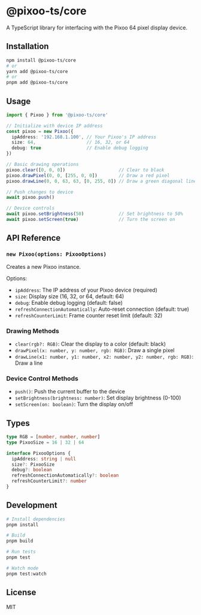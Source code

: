 # @pixoo-ts/core

A TypeScript library for interfacing with the Pixoo 64 pixel display device.

## Installation

```bash
npm install @pixoo-ts/core
# or
yarn add @pixoo-ts/core
# or
pnpm add @pixoo-ts/core
```

## Usage

```typescript
import { Pixoo } from '@pixoo-ts/core'

// Initialize with device IP address
const pixoo = new Pixoo({
  ipAddress: '192.168.1.100', // Your Pixoo's IP address
  size: 64,                   // 16, 32, or 64
  debug: true                 // Enable debug logging
})

// Basic drawing operations
pixoo.clear([0, 0, 0])                    // Clear to black
pixoo.drawPixel(0, 0, [255, 0, 0])        // Draw a red pixel
pixoo.drawLine(0, 0, 63, 63, [0, 255, 0]) // Draw a green diagonal line

// Push changes to device
await pixoo.push()

// Device controls
await pixoo.setBrightness(50)             // Set brightness to 50%
await pixoo.setScreen(true)               // Turn the screen on
```

## API Reference

### `new Pixoo(options: PixooOptions)`

Creates a new Pixoo instance.

Options:
- `ipAddress`: The IP address of your Pixoo device (required)
- `size`: Display size (16, 32, or 64, default: 64)
- `debug`: Enable debug logging (default: false)
- `refreshConnectionAutomatically`: Auto-reset connection (default: true)
- `refreshCounterLimit`: Frame counter reset limit (default: 32)

### Drawing Methods

- `clear(rgb?: RGB)`: Clear the display to a color (default: black)
- `drawPixel(x: number, y: number, rgb: RGB)`: Draw a single pixel
- `drawLine(x1: number, y1: number, x2: number, y2: number, rgb: RGB)`: Draw a line

### Device Control Methods

- `push()`: Push the current buffer to the device
- `setBrightness(brightness: number)`: Set display brightness (0-100)
- `setScreen(on: boolean)`: Turn the display on/off

## Types

```typescript
type RGB = [number, number, number]
type PixooSize = 16 | 32 | 64

interface PixooOptions {
  ipAddress: string | null
  size?: PixooSize
  debug?: boolean
  refreshConnectionAutomatically?: boolean
  refreshCounterLimit?: number
}
```

## Development

```bash
# Install dependencies
pnpm install

# Build
pnpm build

# Run tests
pnpm test

# Watch mode
pnpm test:watch
```

## License

MIT 